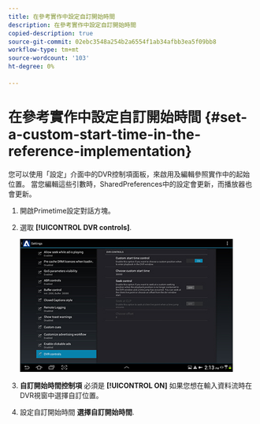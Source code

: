 ```yaml
---
title: 在參考實作中設定自訂開始時間
description: 在參考實作中設定自訂開始時間
copied-description: true
source-git-commit: 02ebc3548a254b2a6554f1ab34afbb3ea5f09bb8
workflow-type: tm+mt
source-wordcount: '103'
ht-degree: 0%

---
```


# 在參考實作中設定自訂開始時間 {#set-a-custom-start-time-in-the-reference-implementation}

您可以使用「設定」介面中的DVR控制項面板，來啟用及編輯參照實作中的起始位置。 當您編輯這些引數時，SharedPreferences中的設定會更新，而播放器也會更新。

1. 開啟Primetime設定對話方塊。
1. 選取 **[!UICONTROL DVR controls]**.

   <!--<a id="fig_5C7A4E8F0390404F97E667364DB8B0A6"></a>-->

   ![](assets/dvr-configuration.jpg)

1. **自訂開始時間控制項** 必須是 **[!UICONTROL ON]** 如果您想在輸入資料流時在DVR視窗中選擇自訂位置。
1. 設定自訂開始時間 **選擇自訂開始時間**.
